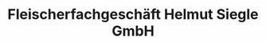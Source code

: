 ---
title: "Fleischerfachgeschäft Helmut Siegle GmbH"
url: /bietigheim-bissingen/fleischerfachgeschaeft-helmut-siegle-gmbh/
shop: Metzgerei
---
